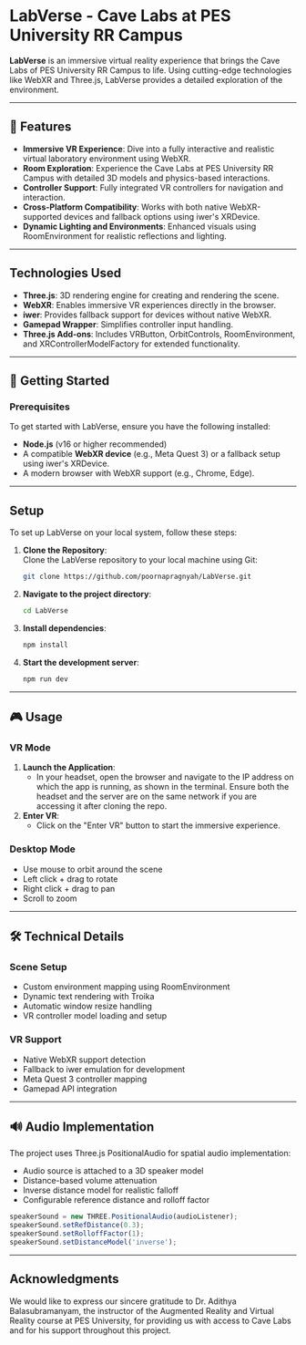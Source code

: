 # LabVerse - Cave Labs at PES University RR Campus

**LabVerse** is an immersive virtual reality experience that brings the Cave Labs of PES University RR Campus to life. Using cutting-edge technologies like WebXR and Three.js, LabVerse provides a detailed exploration of the environment.

---

## 🎯 **Features**
- **Immersive VR Experience**: Dive into a fully interactive and realistic virtual laboratory environment using WebXR.
- **Room Exploration**: Experience the Cave Labs at PES University RR Campus with detailed 3D models and physics-based interactions.
- **Controller Support**: Fully integrated VR controllers for navigation and interaction.
- **Cross-Platform Compatibility**: Works with both native WebXR-supported devices and fallback options using iwer's XRDevice.
- **Dynamic Lighting and Environments**: Enhanced visuals using RoomEnvironment for realistic reflections and lighting.

---

## **Technologies Used**
- **Three.js**: 3D rendering engine for creating and rendering the scene.
- **WebXR**: Enables immersive VR experiences directly in the browser.
- **iwer**: Provides fallback support for devices without native WebXR.
- **Gamepad Wrapper**: Simplifies controller input handling.
- **Three.js Add-ons**: Includes VRButton, OrbitControls, RoomEnvironment, and XRControllerModelFactory for extended functionality.

---

## 🚀 **Getting Started**
### Prerequisites
To get started with LabVerse, ensure you have the following installed:
- **Node.js** (v16 or higher recommended)
- A compatible **WebXR device** (e.g., Meta Quest 3) or a fallback setup using iwer's XRDevice.
- A modern browser with WebXR support (e.g., Chrome, Edge).

---
## **Setup**
To set up LabVerse on your local system, follow these steps:

1. **Clone the Repository**:  
   Clone the LabVerse repository to your local machine using Git:  
   ```bash
   git clone https://github.com/poornapragnyah/LabVerse.git
   ```
2. **Navigate to the project directory**:
   ```bash
   cd LabVerse
   ```
3. **Install dependencies**:
   ```bash
   npm install
   ```
4. **Start the development server**:
   ```bash
   npm run dev
   ```

---

## 🎮 **Usage**
### VR Mode
1. **Launch the Application**:
    - In your headset, open the browser and navigate to the IP address on which the app is running, as shown in the terminal. Ensure both the headset and the server are on the same network if you are accessing it after cloning the repo.
2. **Enter VR**:
   - Click on the "Enter VR" button to start the immersive experience.

### Desktop Mode
- Use mouse to orbit around the scene
- Left click + drag to rotate
- Right click + drag to pan
- Scroll to zoom

---

## 🛠️ Technical Details

### Scene Setup
- Custom environment mapping using RoomEnvironment
- Dynamic text rendering with Troika
- Automatic window resize handling
- VR controller model loading and setup

### VR Support
- Native WebXR support detection
- Fallback to iwer emulation for development
- Meta Quest 3 controller mapping
- Gamepad API integration

---

## 🔊 Audio Implementation

The project uses Three.js PositionalAudio for spatial audio implementation:
- Audio source is attached to a 3D speaker model
- Distance-based volume attenuation
- Inverse distance model for realistic falloff
- Configurable reference distance and rolloff factor

```javascript
speakerSound = new THREE.PositionalAudio(audioListener);
speakerSound.setRefDistance(0.3);
speakerSound.setRolloffFactor(1);
speakerSound.setDistanceModel('inverse');
```

---

## **Acknowledgments**
We would like to express our sincere gratitude to Dr. Adithya Balasubramanyam, the instructor of the Augmented Reality and Virtual Reality course at PES University, for providing us with access to Cave Labs and for his support throughout this project.

